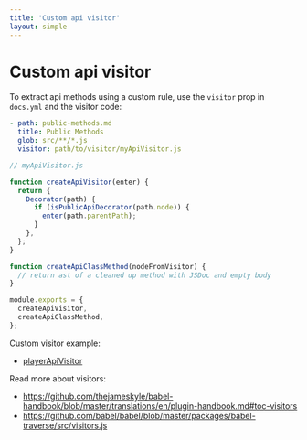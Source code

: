 ```yaml
---
title: 'Custom api visitor'
layout: simple
---
```


# Custom api visitor

To extract api methods using a custom rule, use the `visitor` prop in `docs.yml` and the visitor code:

```yaml
- path: public-methods.md
  title: Public Methods
  glob: src/**/*.js
  visitor: path/to/visitor/myApiVisitor.js
```

```js
// myApiVisitor.js

function createApiVisitor(enter) {
  return {
    Decorator(path) {
      if (isPublicApiDecorator(path.node)) {
        enter(path.parentPath);
      }
    },
  };
}

function createApiClassMethod(nodeFromVisitor) {
  // return ast of a cleaned up method with JSDoc and empty body
}

module.exports = {
  createApiVisitor,
  createApiClassMethod,
};
```

Custom visitor example:

- [playerApiVisitor](https://github.com/wix/playable/blob/master/scripts/documentation/playerApiVisitor.js)

Read more about visitors:

- https://github.com/thejameskyle/babel-handbook/blob/master/translations/en/plugin-handbook.md#toc-visitors
- https://github.com/babel/babel/blob/master/packages/babel-traverse/src/visitors.js
